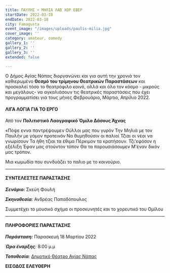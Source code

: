 ```yaml
---
title: ΠΑΥΛΗΣ + ΜΗΛΙΑ ΛΑΒ ΧΟΡ ΕΒΕΡ
startDate: 2022-03-18
endDate: 2022-03-18
city: Famagusta
event_image: "/images/uploads/paulis-milia.jpg"
cover_image: ''
category: amateur, comedy
gallery_1: ''
gallery_2: ''
gallery_3: ''
extended: false

---
```

Ο Δήμος Αγίας Νάπας διοργανώνει και για αυτή την χρονιά τον καθιερωμένο **Θεσμό του τρίμηνου Θεατρικών Παραστάσεων** και προσκαλεί τόσο το θεατρόφιλο κοινό, αλλά και όλο τον κόσμο - μικρούς και μεγάλους- να αγκαλιάσουν τις θεατρικές παραστάσεις που έχει προγραμματίσει για τους μήνες Φεβρουάριο, Μάρτιο, Απρίλιο 2022.

#### ΛΙΓΑ ΛΟΓΙΑ ΓΙΑ ΤΟ ΕΡΓΟ

Από τον **Πολιτιστικό Λαογραφικό Όμιλο Δάσους Άχνας**

«Πόψε εννα παντρέψουμεν Ούλλοι μας που γυρόν Την Μηλιά με τον Παυλήν με γάμον προτεινόν Να θυμηθούσιν οι παλιοί Τζιαι οι νέοι να γνωρίσουν Τα ήθη τζιαι τα έθιμα Πέρκιμον τα κρατήσουν. Τζι'εφόσον η εξέλιξη Έφαν μας στούντον τόπον Θα τα παρουσιάσουμεν Μ'έναν δικόν μας τρόπον.

Μια κωμωδία που συνδυάζει το παλιο με το καινούριο.

***

#### ΣΥΝΤΕΛΕΣΤΕΣ ΠΑΡΑΣΤΑΣΗΣ

**_Σενάριο:_** Σκεύη Φουλή

**_Σκηνοθεσία_**: Ανδρέας Παπαδόπουλος

Συμμετέχει το μουσικό σχήμα οι προσκυνητές και το χορευτικό του Ομίλου

***

#### ΠΛΗΡΟΦΟΡΙΕΣ ΠΑΡΑΣΤΑΣΗΣ

**_Παράσταση:_** Παρασκευή 18  Μαρτίου 2022

**_Ώρα έναρξης_**_:_ 8:00 μ.μ

**_Τοποθεσία_**_:_ [Δημοτικό Θέατρο Αγίας Νάπας](https://www.google.com/maps/place/%CE%91%CE%B3%CE%AF%CE%B1%CF%82+%CE%9C%CE%B1%CF%8D%CF%81%CE%B7%CF%82+25,+Ayia+Napa,+Cyprus/@34.9896415,33.9924923,17z/data=!3m1!4b1!4m5!3m4!1s0x14dfc56c8c870c1b:0xe35e9b5cd233014f!8m2!3d34.989641!4d33.994681 "Δημοτικό Θέατρο Αγίας Νάπας")

**ΕΙΣΟΔΟΣ ΕΛΕΥΘΕΡΗ**